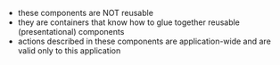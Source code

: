 - these components are NOT reusable
- they are containers that know how to glue together
 reusable (presentational) components
- actions described in these components are application-wide
and are valid only to this application
